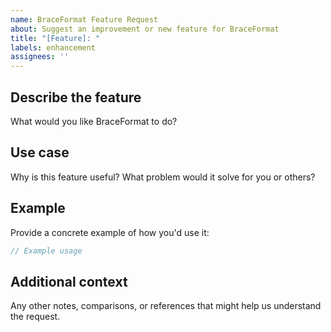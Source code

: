 ```yaml
---
name: BraceFormat Feature Request
about: Suggest an improvement or new feature for BraceFormat
title: "[Feature]: "
labels: enhancement
assignees: ''
---
```


## Describe the feature

What would you like BraceFormat to do?

## Use case

Why is this feature useful? What problem would it solve for you or others?

## Example

Provide a concrete example of how you'd use it:
```ts
// Example usage
```

## Additional context

Any other notes, comparisons, or references that might help us understand the request.
